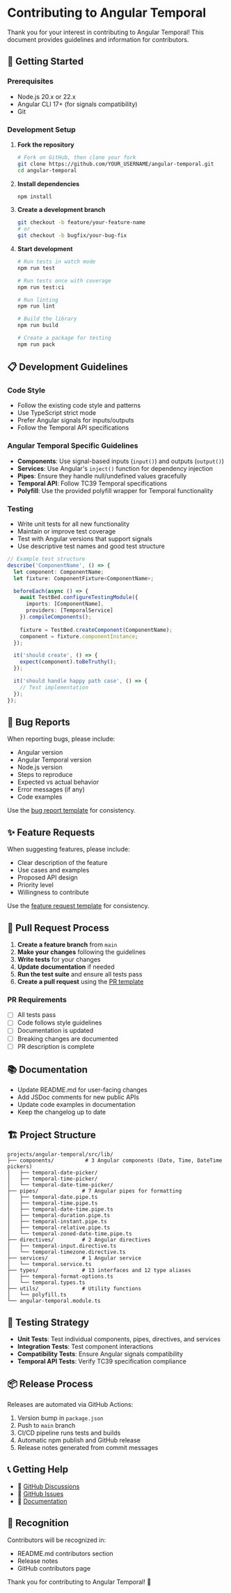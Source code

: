 # Contributing to Angular Temporal

Thank you for your interest in contributing to Angular Temporal! This document provides guidelines and information for contributors.

## 🚀 Getting Started

### Prerequisites

- Node.js 20.x or 22.x
- Angular CLI 17+ (for signals compatibility)
- Git

### Development Setup

1. **Fork the repository**
   ```bash
   # Fork on GitHub, then clone your fork
   git clone https://github.com/YOUR_USERNAME/angular-temporal.git
   cd angular-temporal
   ```

2. **Install dependencies**
   ```bash
   npm install
   ```

3. **Create a development branch**
   ```bash
   git checkout -b feature/your-feature-name
   # or
   git checkout -b bugfix/your-bug-fix
   ```

4. **Start development**
   ```bash
   # Run tests in watch mode
   npm run test
   
   # Run tests once with coverage
   npm run test:ci
   
   # Run linting
   npm run lint
   
   # Build the library
   npm run build
   
   # Create a package for testing
   npm run pack
   ```

## 📋 Development Guidelines

### Code Style

- Follow the existing code style and patterns
- Use TypeScript strict mode
- Prefer Angular signals for inputs/outputs
- Follow the Temporal API specifications

### Angular Temporal Specific Guidelines

- **Components**: Use signal-based inputs (`input()`) and outputs (`output()`)
- **Services**: Use Angular's `inject()` function for dependency injection
- **Pipes**: Ensure they handle null/undefined values gracefully
- **Temporal API**: Follow TC39 Temporal specifications
- **Polyfill**: Use the provided polyfill wrapper for Temporal functionality

### Testing

- Write unit tests for all new functionality
- Maintain or improve test coverage
- Test with Angular versions that support signals
- Use descriptive test names and good test structure

```typescript
// Example test structure
describe('ComponentName', () => {
  let component: ComponentName;
  let fixture: ComponentFixture<ComponentName>;

  beforeEach(async () => {
    await TestBed.configureTestingModule({
      imports: [ComponentName],
      providers: [TemporalService]
    }).compileComponents();
    
    fixture = TestBed.createComponent(ComponentName);
    component = fixture.componentInstance;
  });

  it('should create', () => {
    expect(component).toBeTruthy();
  });

  it('should handle happy path case', () => {
    // Test implementation
  });
});
```

## 🐛 Bug Reports

When reporting bugs, please include:

- Angular version
- Angular Temporal version
- Node.js version
- Steps to reproduce
- Expected vs actual behavior
- Error messages (if any)
- Code examples

Use the [bug report template](.github/ISSUE_TEMPLATE/bug_report.yml) for consistency.

## ✨ Feature Requests

When suggesting features, please include:

- Clear description of the feature
- Use cases and examples
- Proposed API design
- Priority level
- Willingness to contribute

Use the [feature request template](.github/ISSUE_TEMPLATE/feature_request.yml) for consistency.

## 🔄 Pull Request Process

1. **Create a feature branch** from `main`
2. **Make your changes** following the guidelines
3. **Write tests** for your changes
4. **Update documentation** if needed
5. **Run the test suite** and ensure all tests pass
6. **Create a pull request** using the [PR template](.github/pull_request_template.md)

### PR Requirements

- [ ] All tests pass
- [ ] Code follows style guidelines
- [ ] Documentation is updated
- [ ] Breaking changes are documented
- [ ] PR description is complete

## 📚 Documentation

- Update README.md for user-facing changes
- Add JSDoc comments for new public APIs
- Update code examples in documentation
- Keep the changelog up to date

## 🏗️ Project Structure

```
projects/angular-temporal/src/lib/
├── components/          # 3 Angular components (Date, Time, DateTime pickers)
│   ├── temporal-date-picker/
│   ├── temporal-time-picker/
│   └── temporal-date-time-picker/
├── pipes/              # 7 Angular pipes for formatting
│   ├── temporal-date.pipe.ts
│   ├── temporal-time.pipe.ts
│   ├── temporal-date-time.pipe.ts
│   ├── temporal-duration.pipe.ts
│   ├── temporal-instant.pipe.ts
│   ├── temporal-relative.pipe.ts
│   └── temporal-zoned-date-time.pipe.ts
├── directives/         # 2 Angular directives
│   ├── temporal-input.directive.ts
│   └── temporal-timezone.directive.ts
├── services/           # 1 Angular service
│   └── temporal.service.ts
├── types/              # 13 interfaces and 12 type aliases
│   ├── temporal-format-options.ts
│   └── temporal.types.ts
├── utils/              # Utility functions
│   └── polyfill.ts
└── angular-temporal.module.ts
```

## 🧪 Testing Strategy

- **Unit Tests**: Test individual components, pipes, directives, and services
- **Integration Tests**: Test component interactions
- **Compatibility Tests**: Ensure Angular signals compatibility
- **Temporal API Tests**: Verify TC39 specification compliance

## 📦 Release Process

Releases are automated via GitHub Actions:

1. Version bump in `package.json`
2. Push to `main` branch
3. CI/CD pipeline runs tests and builds
4. Automatic npm publish and GitHub release
5. Release notes generated from commit messages

## 📞 Getting Help

- 💬 [GitHub Discussions](https://github.com/umairhm/angular-temporal/discussions)
- 🐛 [GitHub Issues](https://github.com/umairhm/angular-temporal/issues)
- 📖 [Documentation](https://github.com/umairhm/angular-temporal#readme)

## 🎉 Recognition

Contributors will be recognized in:
- README.md contributors section
- Release notes
- GitHub contributors page

Thank you for contributing to Angular Temporal! 🚀
